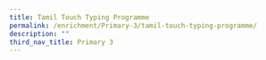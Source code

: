 ```yaml
---
title: Tamil Touch Typing Programme
permalink: /enrichment/Primary-3/tamil-touch-typing-programme/
description: ""
third_nav_title: Primary 3
---
```

